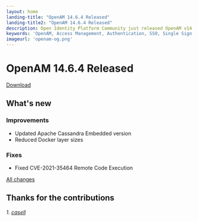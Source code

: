 ```yaml
---
layout: home
landing-title: "OpenAM 14.6.4 Released"
landing-title2: "OpenAM 14.6.4 Released"
description: Open Identity Platform Community just released OpenAM v14.6.4
keywords: 'OpenAM, Access Management, Authentication, SSO, Single Sign On, Open Identity Platform, Release, OAuth2, Authentication, Apache Cassandra'
imageurl: 'openam-og.png'
---
```

# OpenAM 14.6.4 Released
[Download](https://github.com/OpenIdentityPlatform/OpenAM/releases/tag/14.6.4)
## What's new

### Improvements

* Updated Apache Cassandra Embedded version
* Reduced Docker layer sizes 

### Fixes

* Fixed CVE-2021-35464 Remote Code Execution


[All changes](https://github.com/OpenIdentityPlatform/OpenAM/compare/7529aa91ad0aca109b916758e91d5fecacd18b07...53b06c33da4cf3e8ce690740a298981e5294cfcf)

## Thanks for the contributions

<i id="casell"><i>1. <a href="https://github.com/casell" target="_blank">casell</a></i>

